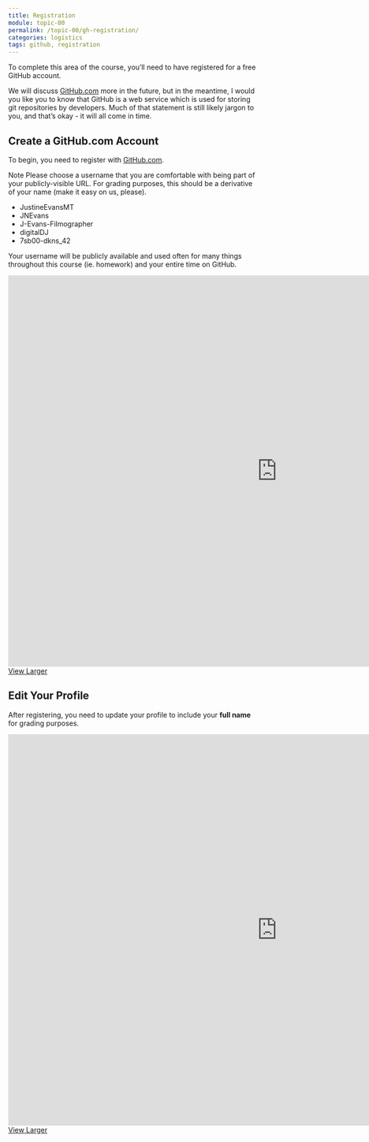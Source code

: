 ```yaml
---
title: Registration
module: topic-00
permalink: /topic-00/gh-registration/
categories: logistics
tags: github, registration
---
```


<div class="divider-heading"></div>


To complete this area of the course, you’ll need to have registered for a free GitHub account.

We will discuss <a href="https://github.com/" target="_blank">GitHub.com</a> more in the future, but in the meantime, I would you like you to know that GitHub is a web service which is used for storing git repositories by developers. Much of that statement is still likely jargon to you, and that’s okay - it will all come in time.


## Create a GitHub.com Account
To begin, you need to register with <a href="https://github.com/" target="_blank">GitHub.com</a>.

<span class="label label-info">Note</span> Please choose a username that you are comfortable with being part of your publicly-visible URL. For grading purposes, this should be a derivative of your name (make it easy on us, please).

<ul class="pros-and-cons">
  <li class="icon-pro">JustineEvansMT</li>
  <li class="icon-pro">JNEvans</li>
  <li class="icon-pro">J-Evans-Filmographer</li>
  <li class="icon-con">digitalDJ</li>
  <li class="icon-con">7sb00-dkns_42</li>
</ul>

Your username will be publicly available and used often for many things throughout this course (ie. homework) and your entire time on GitHub.

<iframe src="https://h5p.org/h5p/embed/413707" width="1090" height="794" frameborder="0" allowfullscreen="allowfullscreen"></iframe>
<a href="https://h5p.org/node/413707" class="btn btn-default btn-xs" target="_blank">View Larger</a>


<div class="divider-pg"></div>


## Edit Your Profile
After registering, you need to update your profile to include your **full name** for grading purposes.

<iframe src="https://h5p.org/h5p/embed/416489" width="1090" height="794" frameborder="0" allowfullscreen="allowfullscreen"></iframe>
<a href="https://h5p.org/node/416489" class="btn btn-default btn-xs" target="_blank">View Larger</a>
